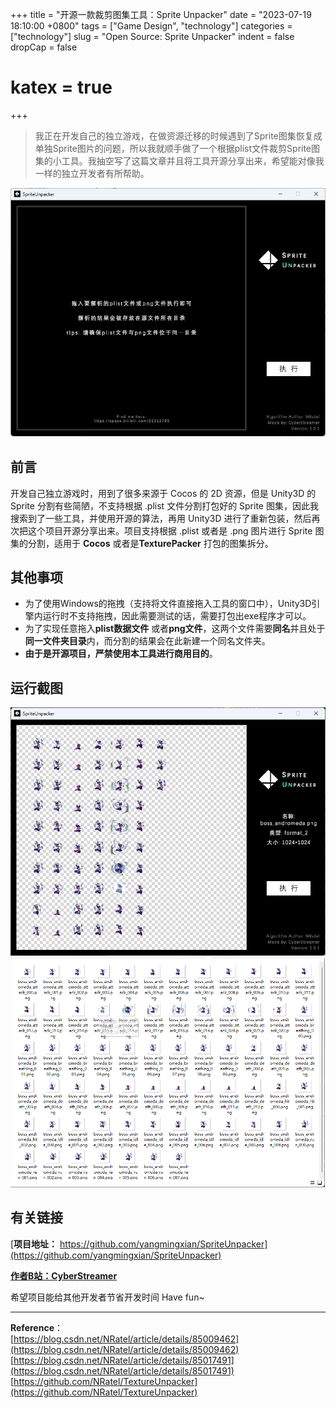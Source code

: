 +++
title = "开源一款裁剪图集工具：Sprite Unpacker"
date = "2023-07-19 18:10:00 +0800"
tags = ["Game Design", "technology"]
categories = ["technology"]
slug = "Open Source: Sprite Unpacker"
indent = false
dropCap = false
# katex = true
+++

> 我正在开发自己的独立游戏，在做资源迁移的时候遇到了Sprite图集恢复成单独Sprite图片的问题，所以我就顺手做了一个根据plist文件裁剪Sprite图集的小工具。我抽空写了这篇文章并且将工具开源分享出来，希望能对像我一样的独立开发者有所帮助。


![识别结果截图](007.png)

## 前言  

开发自己独立游戏时，用到了很多来源于 Cocos 的 2D 资源，但是 Unity3D 的 Sprite 分割有些简陋，不支持根据 .plist 文件分割打包好的 Sprite 图集，因此我搜索到了一些工具，并使用开源的算法，再用 Unity3D 进行了重新包装，然后再次把这个项目开源分享出来。项目支持根据 .plist 或者是 .png 图片进行 Sprite 图集的分割，适用于 **Cocos** 或者是**TexturePacker** 打包的图集拆分。

## 其他事项

- 为了使用Windows的拖拽（支持将文件直接拖入工具的窗口中），Unity3D引擎内运行时不支持拖拽，因此需要测试的话，需要打包出exe程序才可以。  
- 为了实现任意拖入**plist数据文件** 或者**png文件**，这两个文件需要**同名**并且处于**同一文件夹目录**内，而分割的结果会在此新建一个同名文件夹。
- **由于是开源项目，严禁使用本工具进行商用目的**。


## 运行截图  

![导入后的预览界面](008.png)
![输出结果](009.png)

## 有关链接

[**项目地址：** https://github.com/yangmingxian/SpriteUnpacker](https://github.com/yangmingxian/SpriteUnpacker)

[**作者B站：CyberStreamer**](https://space.bilibili.com/22212765)

希望项目能给其他开发者节省开发时间
Have fun~

--- 
**Reference**：   
[https://blog.csdn.net/NRatel/article/details/85009462](https://blog.csdn.net/NRatel/article/details/85009462)
[https://blog.csdn.net/NRatel/article/details/85017491](https://blog.csdn.net/NRatel/article/details/85017491)
[https://github.com/NRatel/TextureUnpacker](https://github.com/NRatel/TextureUnpacker)


